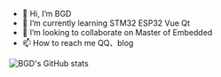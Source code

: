 - 👋 Hi, I’m BGD
- 🌱 I’m currently learning STM32 ESP32 Vue Qt
- 💞️ I’m looking to collaborate on Master of Embedded
- 📫 How to reach me QQ、blog

<!---
BGD2021/BGD2021 is a ✨ special ✨ repository because its `README.md` (this file) appears on your GitHub profile.
You can click the Preview link to take a look at your changes.
--->
![BGD's GitHub stats](https://github-readme-stats.vercel.app/api?username=BGD2021&theme=tokyonight)
